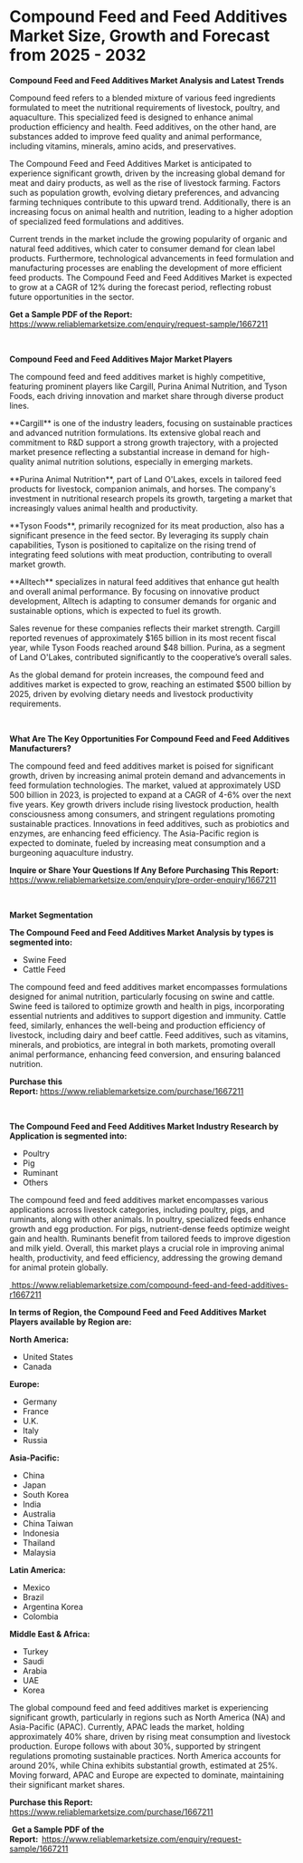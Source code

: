 <p><h1>Compound Feed and Feed Additives Market Size, Growth and Forecast from 2025 - 2032</h1></p><p><strong>Compound Feed and Feed Additives Market Analysis and Latest Trends</strong></p>
<p><p>Compound feed refers to a blended mixture of various feed ingredients formulated to meet the nutritional requirements of livestock, poultry, and aquaculture. This specialized feed is designed to enhance animal production efficiency and health. Feed additives, on the other hand, are substances added to improve feed quality and animal performance, including vitamins, minerals, amino acids, and preservatives.</p><p>The Compound Feed and Feed Additives Market is anticipated to experience significant growth, driven by the increasing global demand for meat and dairy products, as well as the rise of livestock farming. Factors such as population growth, evolving dietary preferences, and advancing farming techniques contribute to this upward trend. Additionally, there is an increasing focus on animal health and nutrition, leading to a higher adoption of specialized feed formulations and additives.</p><p>Current trends in the market include the growing popularity of organic and natural feed additives, which cater to consumer demand for clean label products. Furthermore, technological advancements in feed formulation and manufacturing processes are enabling the development of more efficient feed products. The Compound Feed and Feed Additives Market is expected to grow at a CAGR of 12% during the forecast period, reflecting robust future opportunities in the sector.</p></p>
<p><strong>Get a Sample PDF of the Report:&nbsp;</strong> <a href="https://www.reliablemarketsize.com/enquiry/request-sample/1667211?utm_campaign=3532&utm_medium=2&utm_source=Github&utm_content=ia&utm_term=18042025&utm_id=compound-feed-and-feed-additives">https://www.reliablemarketsize.com/enquiry/request-sample/1667211</a></p>
<p>&nbsp;</p>
<p><strong>Compound Feed and Feed Additives Major Market Players</strong></p>
<p><p>The compound feed and feed additives market is highly competitive, featuring prominent players like Cargill, Purina Animal Nutrition, and Tyson Foods, each driving innovation and market share through diverse product lines.</p><p>**Cargill** is one of the industry leaders, focusing on sustainable practices and advanced nutrition formulations. Its extensive global reach and commitment to R&D support a strong growth trajectory, with a projected market presence reflecting a substantial increase in demand for high-quality animal nutrition solutions, especially in emerging markets.</p><p>**Purina Animal Nutrition**, part of Land O'Lakes, excels in tailored feed products for livestock, companion animals, and horses. The company's investment in nutritional research propels its growth, targeting a market that increasingly values animal health and productivity. </p><p>**Tyson Foods**, primarily recognized for its meat production, also has a significant presence in the feed sector. By leveraging its supply chain capabilities, Tyson is positioned to capitalize on the rising trend of integrating feed solutions with meat production, contributing to overall market growth.</p><p>**Alltech** specializes in natural feed additives that enhance gut health and overall animal performance. By focusing on innovative product development, Alltech is adapting to consumer demands for organic and sustainable options, which is expected to fuel its growth.</p><p>Sales revenue for these companies reflects their market strength. Cargill reported revenues of approximately $165 billion in its most recent fiscal year, while Tyson Foods reached around $48 billion. Purina, as a segment of Land O'Lakes, contributed significantly to the cooperative’s overall sales.</p><p>As the global demand for protein increases, the compound feed and additives market is expected to grow, reaching an estimated $500 billion by 2025, driven by evolving dietary needs and livestock productivity requirements.</p></p>
<p>&nbsp;</p>
<p><strong>What Are The Key Opportunities For Compound Feed and Feed Additives Manufacturers?</strong></p>
<p><p>The compound feed and feed additives market is poised for significant growth, driven by increasing animal protein demand and advancements in feed formulation technologies. The market, valued at approximately USD 500 billion in 2023, is projected to expand at a CAGR of 4-6% over the next five years. Key growth drivers include rising livestock production, health consciousness among consumers, and stringent regulations promoting sustainable practices. Innovations in feed additives, such as probiotics and enzymes, are enhancing feed efficiency. The Asia-Pacific region is expected to dominate, fueled by increasing meat consumption and a burgeoning aquaculture industry.</p></p>
<p><strong>Inquire or Share Your Questions If Any Before Purchasing This Report:</strong> <a href="https://www.reliablemarketsize.com/enquiry/pre-order-enquiry/1667211?utm_campaign=3532&utm_medium=2&utm_source=Github&utm_content=ia&utm_term=18042025&utm_id=compound-feed-and-feed-additives">https://www.reliablemarketsize.com/enquiry/pre-order-enquiry/1667211</a></p>
<p>&nbsp;</p>
<p><strong>Market Segmentation</strong></p>
<p><strong>The Compound Feed and Feed Additives Market Analysis by types is segmented into:</strong></p>
<p><ul><li>Swine Feed</li><li>Cattle Feed</li></ul></p>
<p><p>The compound feed and feed additives market encompasses formulations designed for animal nutrition, particularly focusing on swine and cattle. Swine feed is tailored to optimize growth and health in pigs, incorporating essential nutrients and additives to support digestion and immunity. Cattle feed, similarly, enhances the well-being and production efficiency of livestock, including dairy and beef cattle. Feed additives, such as vitamins, minerals, and probiotics, are integral in both markets, promoting overall animal performance, enhancing feed conversion, and ensuring balanced nutrition.</p></p>
<p><strong>Purchase this Report:&nbsp;</strong><a href="https://www.reliablemarketsize.com/purchase/1667211?utm_campaign=3532&utm_medium=2&utm_source=Github&utm_content=ia&utm_term=18042025&utm_id=compound-feed-and-feed-additives">https://www.reliablemarketsize.com/purchase/1667211</a></p>
<p>&nbsp;</p>
<p><strong>The Compound Feed and Feed Additives Market Industry Research by Application is segmented into:</strong></p>
<p><ul><li>Poultry</li><li>Pig</li><li>Ruminant</li><li>Others</li></ul></p>
<p><p>The compound feed and feed additives market encompasses various applications across livestock categories, including poultry, pigs, and ruminants, along with other animals. In poultry, specialized feeds enhance growth and egg production. For pigs, nutrient-dense feeds optimize weight gain and health. Ruminants benefit from tailored feeds to improve digestion and milk yield. Overall, this market plays a crucial role in improving animal health, productivity, and feed efficiency, addressing the growing demand for animal protein globally.</p></p>
<p><a href="https://www.reliablemarketsize.com/compound-feed-and-feed-additives-r1667211?utm_campaign=3532&utm_medium=2&utm_source=Github&utm_content=ia&utm_term=18042025&utm_id=compound-feed-and-feed-additives">&nbsp;https://www.reliablemarketsize.com/compound-feed-and-feed-additives-r1667211</a></p>
<p><strong>In terms of Region, the Compound Feed and Feed Additives Market Players available by Region are:</strong></p>
<p>
    <p> <strong> North America: </strong>
        <ul>
            <li>United States</li>
            <li>Canada</li>
        </ul>
        </p> 
    <p> <strong> Europe: </strong>
        <ul>
            <li>Germany</li>
            <li>France</li>
            <li>U.K.</li>
            <li>Italy</li>
            <li>Russia</li>
        </ul>
        </p> 
    <p> <strong> Asia-Pacific: </strong>
        <ul>
            <li>China</li>
            <li>Japan</li>
            <li>South Korea</li>
            <li>India</li>
            <li>Australia</li>
            <li>China Taiwan</li>
            <li>Indonesia</li>
            <li>Thailand</li>
            <li>Malaysia</li>
        </ul>
        </p> 
    <p> <strong> Latin America: </strong>
        <ul>
            <li>Mexico</li>
            <li>Brazil</li>
            <li>Argentina Korea</li>
            <li>Colombia</li>
        </ul>
        </p> 
    <p> <strong> Middle East & Africa: </strong>
        <ul>
            <li>Turkey</li>
            <li>Saudi</li>
            <li>Arabia</li>
            <li>UAE</li>
            <li>Korea</li>
        </ul>
    </p>
    </p>
<p><p>The global compound feed and feed additives market is experiencing significant growth, particularly in regions such as North America (NA) and Asia-Pacific (APAC). Currently, APAC leads the market, holding approximately 40% share, driven by rising meat consumption and livestock production. Europe follows with about 30%, supported by stringent regulations promoting sustainable practices. North America accounts for around 20%, while China exhibits substantial growth, estimated at 25%. Moving forward, APAC and Europe are expected to dominate, maintaining their significant market shares.</p></p>
<p><strong>Purchase this Report: </strong><a href="https://www.reliablemarketsize.com/purchase/1667211?utm_campaign=3532&utm_medium=2&utm_source=Github&utm_content=ia&utm_term=18042025&utm_id=compound-feed-and-feed-additives">https://www.reliablemarketsize.com/purchase/1667211</a></p>
<p>&nbsp;<strong>Get a Sample PDF of the Report:&nbsp;&nbsp;</strong><a href="https://www.reliablemarketsize.com/enquiry/request-sample/1667211?utm_campaign=3532&utm_medium=2&utm_source=Github&utm_content=ia&utm_term=18042025&utm_id=compound-feed-and-feed-additives">https://www.reliablemarketsize.com/enquiry/request-sample/1667211</a></p>
<p><strong></strong></p>
<p><p></p><p></p><p></p></p>